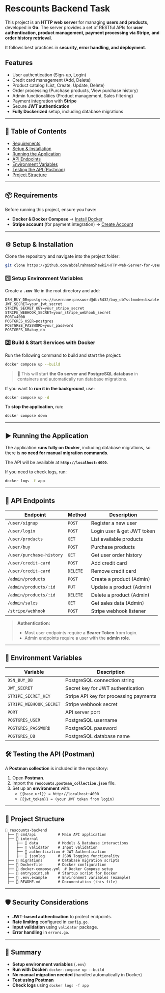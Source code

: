 # Rescounts Backend Task

This project is an **HTTP web server** for managing **users and products**, developed in **Go**. The server provides a set of RESTful APIs for **user authentication, product management, payment processing via Stripe, and order history retrieval**.

It follows best practices in **security, error handling, and deployment**.

## Features
- User authentication (Sign-up, Login)
- Credit card management (Add, Delete)
- Product catalog (List, Create, Update, Delete)
- Order processing (Purchase products, View purchase history)
- Admin functionalities (Product management, Sales filtering)
- Payment integration with **Stripe**
- Secure **JWT authentication**
- **Fully Dockerized** setup, including database migrations

---

## 📌 Table of Contents
- [Requirements](#requirements)
- [Setup & Installation](#setup--installation)
- [Running the Application](#running-the-application)
- [API Endpoints](#api-endpoints)
- [Environment Variables](#environment-variables)
- [Testing the API (Postman)](#testing-the-api-postman)
- [Project Structure](#project-structure)

---

## 📦 Requirements

Before running this project, ensure you have:

- **Docker & Docker Compose** → [Install Docker](https://docs.docker.com/get-docker/)
- **Stripe account** (for payment integration) → [Create Account](https://stripe.com)

---

## ⚙️ Setup & Installation

Clone the repository and navigate into the project folder:

```sh
git clone https://github.com/abdelrahmanShawki/HTTP-Web-Server-for-Users-and-Products-Management
```

### 1️⃣ Setup Environment Variables

Create a **`.env`** file in the root directory and add:

```env
DSN_BUY_DB=postgres://username:password@db:5432/buy_db?sslmode=disable
JWT_SECRET=your_jwt_secret
STRIPE_SECRET_KEY=your_stripe_secret
STRIPE_WEBHOOK_SECRET=your_stripe_webhook_secret
PORT=4000
POSTGRES_USER=postgres
POSTGRES_PASSWORD=your_password
POSTGRES_DB=buy_db
```

### 2️⃣ Build & Start Services with Docker

Run the following command to build and start the project:

```sh
docker compose up --build
```

> 🚀 This will start **the Go server and PostgreSQL database** in containers and automatically run database migrations.

If you want to **run it in the background**, use:

```sh
docker compose up -d
```

To **stop the application**, run:

```sh
docker compose down
```

---

## ▶️ Running the Application

The application **runs fully on Docker**, including database migrations, so there is **no need for manual migration commands**.

The API will be available at **`http://localhost:4000`**.

If you need to check logs, run:

```sh
docker logs -f app
```

---

## 📡 API Endpoints

| **Endpoint**                     | **Method** | **Description** |
|----------------------------------|------------|----------------|
| `/user/signup`                  | `POST`    | Register a new user |
| `/user/login`                   | `POST`    | Login user & get JWT token |
| `/user/products`                | `GET`     | List available products |
| `/user/buy`                     | `POST`    | Purchase products |
| `/user/purchase-history`        | `GET`     | Get user order history |
| `/user/credit-card`             | `POST`    | Add credit card |
| `/user/credit-card`             | `DELETE`  | Remove credit card |
| `/admin/products`               | `POST`    | Create a product (Admin) |
| `/admin/products/:id`           | `PUT`     | Update a product (Admin) |
| `/admin/products/:id`           | `DELETE`  | Delete a product (Admin) |
| `/admin/sales`                  | `GET`     | Get sales data (Admin) |
| `/stripe/webhook`               | `POST`    | Stripe webhook listener |

> **Authentication:**
> - Most user endpoints require a **Bearer Token** from login.
> - Admin endpoints require a user with the **admin role**.

---

## 🔧 Environment Variables

| Variable                | Description |
|-------------------------|-------------|
| `DSN_BUY_DB`           | PostgreSQL connection string |
| `JWT_SECRET`           | Secret key for JWT authentication |
| `STRIPE_SECRET_KEY`    | Stripe API key for processing payments |
| `STRIPE_WEBHOOK_SECRET`| Stripe webhook secret |
| `PORT`                 | API server port |
| `POSTGRES_USER`        | PostgreSQL username |
| `POSTGRES_PASSWORD`    | PostgreSQL password |
| `POSTGRES_DB`          | PostgreSQL database name |





## 🛠️ Testing the API (Postman)

A **Postman collection** is included in the repository:

1. Open **Postman**.
2. Import the **`rescounts.postman_collection.json`** file.
3. Set up an **environment** with:
   - `{{base_url}} = http://localhost:4000`
   - `{{jwt_token}} = (your JWT token from login)`

---

## 📁 Project Structure

```
📂 rescounts-backend
 ├── 📂 cmd/api          # Main API application
 ├── 📂 internal
 │   ├── 📂 data         # Models & Database interactions
 │   ├── 📂 validator    # Input validation
 │   ├── 📂 authentication # JWT Authentication
 │   ├── 📂 jsonlog      # JSON logging functionality
 ├── 📂 migrations       # Database migration scripts
 ├── 📄 Dockerfile       # Docker configuration
 ├── 📄 docker-compose.yml  # Docker Compose setup
 ├── 📄 entrypoint.sh    # Startup script for Docker
 ├── 📄 .env.example     # Environment variables (example)
 ├── 📄 README.md        # Documentation (this file)
```

---

## 🛡️ Security Considerations

- **JWT-based authentication** to protect endpoints.
- **Rate limiting** configured in `config.go`.
- **Input validation** using `validator` package.
- **Error handling** in `errors.go`.

---

## 🎯 Summary

- **Setup environment variables** (`.env`)
- **Run with Docker**: `docker-compose up --build`
- **No manual migration needed** (handled automatically in Docker)
- **Test using Postman**
- **Check logs** using `docker logs -f app`




